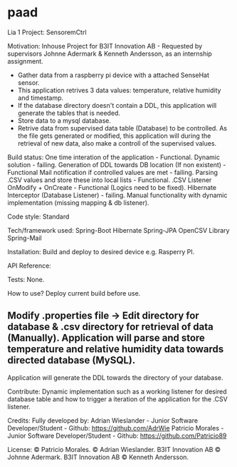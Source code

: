 # paad
Lia 1 Project: SensoremCtrl

Motivation:
Inhouse Project for B3IT Innovation AB - Requested by supervisors Johnne Adermark & Kenneth Andersson,
as an internship assignment.
- Gather data from a raspberry pi device with a attached SenseHat sensor.
- This application retrives 3 data values: temperature, relative humidity and timestamp.
- If the database directory doesn't contain a DDL, this application will generate the tables that is needed.
- Store data to a mysql database.
- Retrive data from supervised data table (Database) to be controlled.
As the file gets generated or modified, this application will during the retrieval of new data, also make a controll of the supervised values. 


Build status:
One time interation of the application - Functional.
Dynamic solution - failing.
Generation of DDL towards DB location (If non existent) - Functional
Mail notification if controlled values are met - failing.
Parsing .CSV values and store these into local lists - Functional.
.CSV Listener OnModify + OnCreate - Functional (Logics need to be fixed).
Hibernate Interceptor (Database Listener) - failing.
Manual functionality with dynamic implementation (missing mapping & db listener). 


Code style:
Standard

Tech/framework used:
Spring-Boot
Hibernate
Spring-JPA 
OpenCSV Library
Spring-Mail


Installation:
Build and deploy to desired device e.g. Rasperry PI.

API Reference:

Tests:
None.

How to use?
Deploy current build before use.

Modify .properties file ->
Edit directory for database & .csv directory for retrieval of data (Manually).
Application will parse and store temperature and relative humidity data towards directed database (MySQL).
------
Application will generate the DDL towards the directory of your database.


Contribute:
Dynamic implementation such as a working listener for desired database table and how to trigger a iteration of the application 
for the .CSV listener. 

Credits:
Fully developed by:
Adrian Wieslander - Junior Software Developer/Student - Github: https://github.com/AdrWie
Patricio Morales - Junior Software Developer/Student - Github: https://github.com/Patricio89

License:
© Patricio Morales.
© Adrian Wieslander.
B3IT Innovation AB © Johnne Adermark.
B3IT Innovation AB © Kenneth Andersson.
